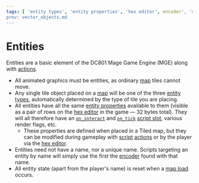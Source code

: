 ```yaml
---
tags: [ 'entity types', 'entity properties', 'hex editor', encoder', 'maps' ]
prev: vector_objects.md
---
```


# Entities

Entities are a basic element of the DC801 Mage Game Engine (MGE) along with [actions](actions).

- All animated graphics must be entities, as ordinary [map](maps) tiles cannot move.
- Any single tile object placed on a [map](maps) will be one of the three [entity types](entity_types), automatically determined by the type of tile you are placing.
- All entities have all the same [entity properties](entity_properties) available to them (visible as a pair of rows on the [hex editor](hex_editor) in the game — 32 bytes total). They will all therefore have an [`on_interact`](script_slots#on-interact) and [`on_tick`](script_slots#on-tick) [script slot](script_slots), various render flags, etc.
	- These properties are defined when placed in a Tiled map, but they can be modified during gameplay with [script](scripts) [actions](actions) or by the player via the [hex editor](hex_editor).
- Entities need not have a name, nor a unique name. Scripts targeting an entity by name will simply use the first the [encoder](encoder) found with that name.
- All entity state (apart from the player's name) is reset when a [map load](map_loads) occurs.
